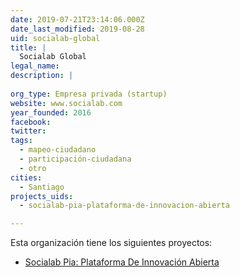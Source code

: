 ```yaml
---
date: 2019-07-21T23:14:06.000Z
date_last_modified: 2019-08-28
uid: socialab-global
title: |
  Socialab Global
legal_name: 
description: |
  
org_type: Empresa privada (startup)
website: www.socialab.com
year_founded: 2016
facebook: 
twitter: 
tags:
  - mapeo-ciudadano
  - participación-ciudadana
  - otro
cities: 
  - Santiago
projects_uids:
  - socialab-pia-plataforma-de-innovacion-abierta

---
```


Esta organización tiene los siguientes proyectos:

- [Socialab Pia: Plataforma De Innovación Abierta](/proyectos/socialab-pia-plataforma-de-innovacion-abierta)

